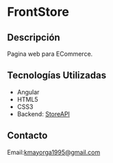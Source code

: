 # FrontStore

## Descripción
Pagina web para ECommerce.


## Tecnologías Utilizadas
- Angular
- HTML5
- CSS3
- Backend: [StoreAPI](https://github.com/Kerro16/StoreAPI)

## Contacto
Email:kmayorga1995@gmail.com

